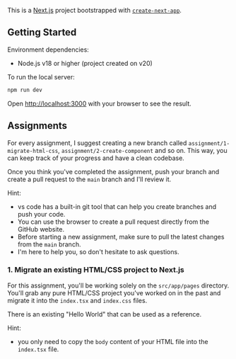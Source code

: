 This is a [Next.js](https://nextjs.org/) project bootstrapped with [`create-next-app`](https://github.com/vercel/next.js/tree/canary/packages/create-next-app).

## Getting Started

Environment dependencies:
- Node.js v18 or higher (project created on v20)

To run the local server:

```bash
npm run dev
```

Open [http://localhost:3000](http://localhost:3000) with your browser to see the result.

## Assignments

For every assignment, I suggest creating a new branch called `assignment/1-migrate-html-css`, `assignment/2-create-component` and so on. This way, you can keep track of your progress and have a clean codebase.

Once you think you've completed the assignment, push your branch and create a pull request to the `main` branch and I'll review it.

Hint: 
- vs code has a built-in git tool that can help you create branches and push your code.
- You can use the browser to create a pull request directly from the GitHub website.
- Before starting a new assignment, make sure to pull the latest changes from the `main` branch.
- I'm here to help you, so don't hesitate to ask questions.

### 1. Migrate an existing HTML/CSS project to Next.js

For this assignment, you'll be working solely on the `src/app/pages` directory. You'll grab any pure HTML/CSS project you've worked on in the past and migrate it into the `index.tsx` and `index.css` files. 

There is an existing "Hello World" that can be used as a reference.

Hint: 
- you only need to copy the `body` content of your HTML file into the `index.tsx` file.